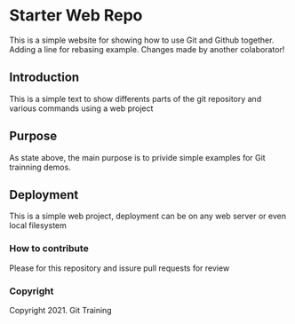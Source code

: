 <!--
Some changes
-->


# Starter Web Repo

<!--
	Cherry pick me 
	-->

This is a simple website for showing how to use Git and Github together. Adding a line for 
rebasing example. Changes made by another colaborator!
## Introduction


This is a simple text to show differents parts of the git repository and various commands using a web project

## Purpose

As state above, the main purpose is to privide simple examples for Git trainning demos.

## Deployment 
This is a simple web project, deployment can be on any web server or even local filesystem

### How to contribute
Please for this repository and issure pull requests for review
### Copyright

Copyright 2021. Git Training
<!--
	first change on master branch 
	-->